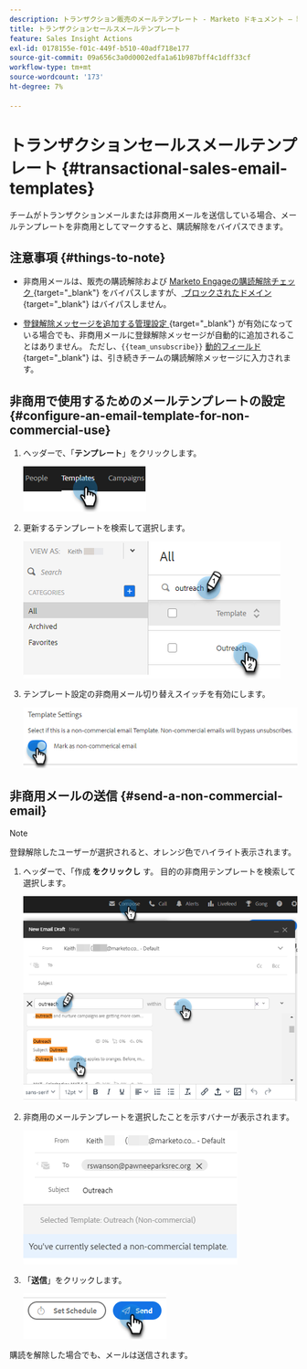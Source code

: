 ```yaml
---
description: トランザクション販売のメールテンプレート - Marketo ドキュメント – 製品ドキュメント
title: トランザクションセールスメールテンプレート
feature: Sales Insight Actions
exl-id: 0178155e-f01c-449f-b510-40adf718e177
source-git-commit: 09a656c3a0d0002edfa1a61b987bff4c1dff33cf
workflow-type: tm+mt
source-wordcount: '173'
ht-degree: 7%

---
```


# トランザクションセールスメールテンプレート {#transactional-sales-email-templates}

チームがトランザクションメールまたは非商用メールを送信している場合、メールテンプレートを非商用としてマークすると、購読解除をバイパスできます。

## 注意事項 {#things-to-note}

* 非商用メールは、販売の購読解除および [Marketo Engageの購読解除チェック ](/help/marketo/product-docs/marketo-sales-insight/actions/email/unsubscribes/marketo-unsubscribe-check.md){target="_blank"} をバイパスしますが、[ ブロックされたドメイン ](/help/marketo/product-docs/marketo-sales-insight/actions/admin/blocked-domains.md){target="_blank"} はバイパスしません。

* [ 登録解除メッセージを追加する管理設定 ](/help/marketo/product-docs/marketo-sales-insight/actions/email/unsubscribes/auto-append-unsubscribe-message-setting.md){target="_blank"} が有効になっている場合でも、非商用メールに登録解除メッセージが自動的に追加されることはありません。 ただし、`{{team_unsubscribe}}` [ 動的フィールド ](/help/marketo/product-docs/marketo-sales-insight/actions/templates/dynamic-fields.md){target="_blank"} は、引き続きチームの購読解除メッセージに入力されます。

## 非商用で使用するためのメールテンプレートの設定 {#configure-an-email-template-for-non-commercial-use}

1. ヘッダーで、「**テンプレート**」をクリックします。

   ![](assets/transactional-sales-email-templates-1.png)

1. 更新するテンプレートを検索して選択します。

   ![](assets/transactional-sales-email-templates-2.png)

1. テンプレート設定の非商用メール切り替えスイッチを有効にします。

   ![](assets/transactional-sales-email-templates-3.png)

## 非商用メールの送信 {#send-a-non-commercial-email}

>[!NOTE]
>
>登録解除したユーザーが選択されると、オレンジ色でハイライト表示されます。

1. ヘッダーで、「作成 **をクリックし** す。 目的の非商用テンプレートを検索して選択します。

   ![](assets/transactional-sales-email-templates-4.png)

1. 非商用のメールテンプレートを選択したことを示すバナーが表示されます。

   ![](assets/transactional-sales-email-templates-5.png)

1. 「**送信**」をクリックします。

   ![](assets/transactional-sales-email-templates-6.png)

購読を解除した場合でも、メールは送信されます。
